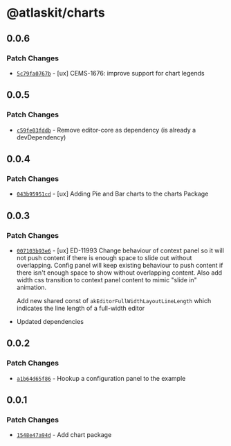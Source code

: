 # @atlaskit/charts

## 0.0.6

### Patch Changes

- [`5c79fa0767b`](https://bitbucket.org/atlassian/atlassian-frontend/commits/5c79fa0767b) - [ux] CEMS-1676: improve support for chart legends

## 0.0.5

### Patch Changes

- [`c59fe03fddb`](https://bitbucket.org/atlassian/atlassian-frontend/commits/c59fe03fddb) - Remove editor-core as dependency (is already a devDependency)

## 0.0.4

### Patch Changes

- [`043b95951cd`](https://bitbucket.org/atlassian/atlassian-frontend/commits/043b95951cd) - [ux] Adding Pie and Bar charts to the charts Package

## 0.0.3

### Patch Changes

- [`007103b93e6`](https://bitbucket.org/atlassian/atlassian-frontend/commits/007103b93e6) - [ux] ED-11993 Change behaviour of context panel so it will not push content if there is enough space to slide out without overlapping.
  Config panel will keep existing behaviour to push content if there isn't enough space to show without overlapping content. Also add width css transition to context panel content to mimic "slide in" animation.

  Add new shared const of `akEditorFullWidthLayoutLineLength` which indicates the line length of a full-width editor

- Updated dependencies

## 0.0.2

### Patch Changes

- [`a1b64d65f86`](https://bitbucket.org/atlassian/atlassian-frontend/commits/a1b64d65f86) - Hookup a configuration panel to the example

## 0.0.1

### Patch Changes

- [`1548e47a94d`](https://bitbucket.org/atlassian/atlassian-frontend/commits/1548e47a94d) - Add chart package
